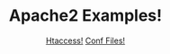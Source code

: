 <link rel="stylesheet" href="https://apache.mrmagicpie.xyz/custom-assets/style.css">
<h1 align="center">Apache2 Examples!</h1>

<p align="center"><a href="https://apache.mrmagicpie.xyz/examples/htaccess" class="button">Htaccess!</a>   <a href="https://apache.mrmagicpie.xyz/examples/conf" class="button">Conf Files!</a></p>